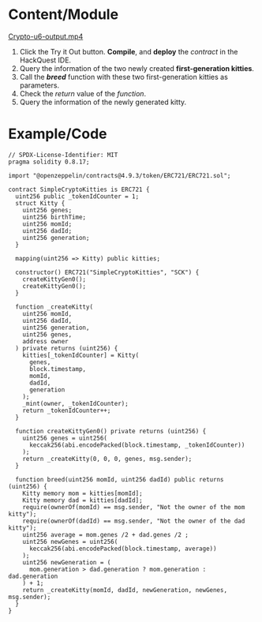 # Content/Module

[Crypto-u6-output.mp4](./video/Crypto-u6-output.mp4)

1. Click the Try it Out button. **Compile**, and **deploy** the *contract* in the HackQuest IDE.
2. Query the information of the two newly created **first-generation kitties**.
3. Call the ***breed*** function with these two first-generation kitties as parameters.
4. Check the *return* value of the *function*.
5. Query the information of the newly generated kitty.

# Example/Code

```solidity
// SPDX-License-Identifier: MIT
pragma solidity 0.8.17;

import "@openzeppelin/contracts@4.9.3/token/ERC721/ERC721.sol";

contract SimpleCryptoKitties is ERC721 {
  uint256 public _tokenIdCounter = 1;
  struct Kitty {
    uint256 genes;
    uint256 birthTime;
    uint256 momId;
    uint256 dadId;
    uint256 generation;
  }

  mapping(uint256 => Kitty) public kitties;

  constructor() ERC721("SimpleCryptoKitties", "SCK") {
    createKittyGen0();
    createKittyGen0();
  }

  function _createKitty(
    uint256 momId,
    uint256 dadId,
    uint256 generation,
    uint256 genes,
    address owner
  ) private returns (uint256) {
    kitties[_tokenIdCounter] = Kitty(
      genes,
      block.timestamp,
      momId,
      dadId,
      generation
    );
    _mint(owner, _tokenIdCounter);
    return _tokenIdCounter++;
  }

  function createKittyGen0() private returns (uint256) {
    uint256 genes = uint256(
      keccak256(abi.encodePacked(block.timestamp, _tokenIdCounter))
    );
    return _createKitty(0, 0, 0, genes, msg.sender);
  }

  function breed(uint256 momId, uint256 dadId) public returns (uint256) {
    Kitty memory mom = kitties[momId];
    Kitty memory dad = kitties[dadId];
    require(ownerOf(momId) == msg.sender, "Not the owner of the mom kitty");
    require(ownerOf(dadId) == msg.sender, "Not the owner of the dad kitty");
    uint256 average = mom.genes /2 + dad.genes /2 ;
    uint256 newGenes = uint256(
      keccak256(abi.encodePacked(block.timestamp, average))
    );
    uint256 newGeneration = (
      mom.generation > dad.generation ? mom.generation : dad.generation
    ) + 1;
    return _createKitty(momId, dadId, newGeneration, newGenes, msg.sender);
  }
}
```